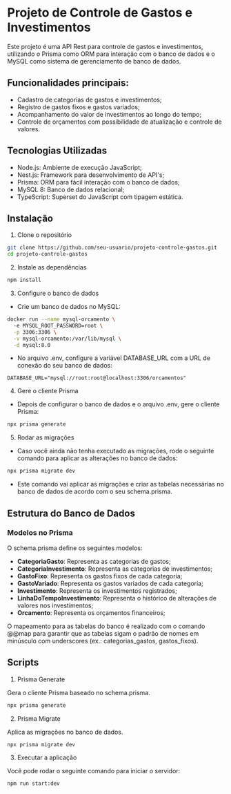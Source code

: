 # Projeto de Controle de Gastos e Investimentos
Este projeto é uma API Rest para controle de gastos e investimentos, utilizando o Prisma como ORM para interação com o banco de dados e o MySQL como sistema de gerenciamento de banco de dados.

## Funcionalidades principais:
- Cadastro de categorias de gastos e investimentos;
- Registro de gastos fixos e gastos variados;
- Acompanhamento do valor de investimentos ao longo do tempo;
- Controle de orçamentos com possibilidade de atualização e controle de valores.

## Tecnologias Utilizadas
- Node.js: Ambiente de execução JavaScript;
- Nest.js: Framework para desenvolvimento de API's;
- Prisma: ORM para fácil interação com o banco de dados;
- MySQL 8: Banco de dados relacional;
- TypeScript: Superset do JavaScript com tipagem estática.


## Instalação
1. Clone o repositório

```bash
git clone https://github.com/seu-usuario/projeto-controle-gastos.git
cd projeto-controle-gastos
```

2. Instale as dependências

```bash
npm install
```

3. Configure o banco de dados

- Crie um banco de dados no MySQL:

```bash
docker run --name mysql-orcamento \   
  -e MYSQL_ROOT_PASSWORD=root \
  -p 3306:3306 \
  -v mysql-orcamento:/var/lib/mysql \
  -d mysql:8.0
```

- No arquivo .env, configure a variável DATABASE_URL com a URL de conexão do seu banco de dados:

```env
DATABASE_URL="mysql://root:root@localhost:3306/orcamentos"
```

4. Gere o cliente Prisma

- Depois de configurar o banco de dados e o arquivo .env, gere o cliente Prisma:

```bash
npx prisma generate
```

5. Rodar as migrações

- Caso você ainda não tenha executado as migrações, rode o seguinte comando para aplicar as alterações no banco de dados:

```bash
npx prisma migrate dev
```

- Este comando vai aplicar as migrações e criar as tabelas necessárias no banco de dados de acordo com o seu schema.prisma.

## Estrutura do Banco de Dados


### Modelos no Prisma
O schema.prisma define os seguintes modelos:

- **CategoriaGasto**: Representa as categorias de gastos;
- **CategoriaInvestimento**: Representa as categorias de investimentos;
- **GastoFixo**: Representa os gastos fixos de cada categoria;
- **GastoVariado**: Representa os gastos variados de cada categoria;
- **Investimento**: Representa os investimentos registrados;
- **LinhaDoTempoInvestimento**: Representa o histórico de alterações de valores nos investimentos;
- **Orcamento**: Representa os orçamentos financeiros;

O mapeamento para as tabelas do banco é realizado com o comando @@map para garantir que as tabelas sigam o padrão de nomes em minúsculo com underscores (ex.: categorias_gastos, gastos_fixos).

## Scripts
1. Prisma Generate

Gera o cliente Prisma baseado no schema.prisma.

```bash
npx prisma generate
```
2. Prisma Migrate

Aplica as migrações no banco de dados.

```bash
npx prisma migrate dev
```
3. Executar a aplicação

Você pode rodar o seguinte comando para iniciar o servidor:

```bash
npm run start:dev
```
